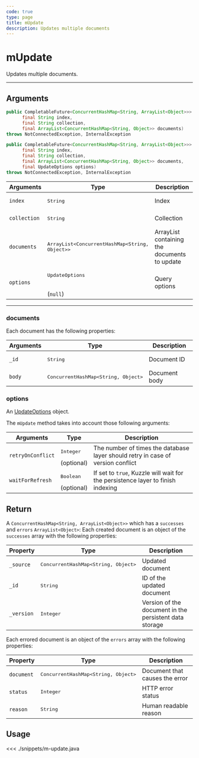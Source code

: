 ```yaml
---
code: true
type: page
title: mUpdate
description: Updates multiple documents
---
```


# mUpdate

Updates multiple documents.

---

## Arguments

```java
public CompletableFuture<ConcurrentHashMap<String, ArrayList<Object>>> mUpdate(
      final String index,
      final String collection,
      final ArrayList<ConcurrentHashMap<String, Object>> documents)
throws NotConnectedException, InternalException

public CompletableFuture<ConcurrentHashMap<String, ArrayList<Object>>> mUpdate(
      final String index,
      final String collection,
      final ArrayList<ConcurrentHashMap<String, Object>> documents,
      final UpdateOptions options)
throws NotConnectedException, InternalException
```

| Arguments          | Type                                                    | Description                       |
| ------------------ | ------------------------------------------------------- | --------------------------------- |
| `index`            | <pre>String</pre>                                       | Index                             |
| `collection`       | <pre>String</pre>                                       | Collection                        |
| `documents`        | <pre>ArrayList<ConcurrentHashMap<String, Object>></pre> | ArrayList containing the documents to update |
| `options`          | <pre>UpdateOptions</pre><br>(`null`)                    | Query options |

---

### documents

Each document has the following properties:

| Arguments          | Type                                         | Description                       |
| ------------------ | -------------------------------------------- | --------------------------------- |
| `_id`              | <pre>String</pre>                            | Document ID             |
| `body`             | <pre>ConcurrentHashMap<String, Object></pre> | Document body |

### options

An [UpdateOptions](/sdk/java/3/core-classes/update-options) object.

The `mUpdate` method takes into account those following arguments:

| Arguments          | Type                                         | Description                       |
| ------------------ | -------------------------------------------- | --------------------------------- |
| `retryOnConflict`  | <pre>Integer</pre> (optional)                | The number of times the database layer should retry in case of version conflict |
| `waitForRefresh`   | <pre>Boolean</pre> (optional)                | If set to `true`, Kuzzle will wait for the persistence layer to finish indexing |


## Return

A `ConcurrentHashMap<String, ArrayList<Object>>` which has a `successes` and `errors` `ArrayList<Object>`:
Each created document is an object of the `successes` array with the following properties:

| Property     | Type                                         | Description                      |
|------------- |--------------------------------------------- |--------------------------------- |
| `_source`    | <pre>ConcurrentHashMap<String, Object></pre> | Updated document                 |
| `_id`        | <pre>String</pre>                            | ID of the updated document       |
| `_version`   | <pre>Integer</pre>                           | Version of the document in the persistent data storage |

Each errored document is an object of the `errors` array with the following properties:

| Property     | Type                                         | Description                      |
|------------- |--------------------------------------------- |--------------------------------- |
| `document`   | <pre>ConcurrentHashMap<String, Object></pre> | Document that causes the error   |
| `status`     | <pre>Integer</pre>                           | HTTP error status                |
| `reason`     | <pre>String</pre>                            | Human readable reason |

## Usage

<<< ./snippets/m-update.java
